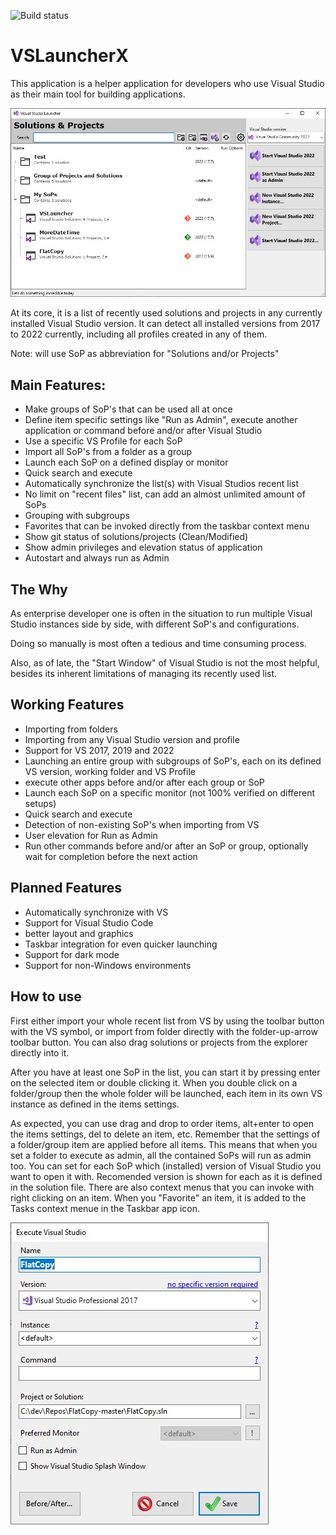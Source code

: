 ![Build status](https://github.com/Hefaistos68/VSLauncherX/actions/workflows/dotnet.yml/badge.svg)

# VSLauncherX

This application is a helper application for developers who use Visual Studio as their main tool for building applications.

![Main screen](https://github.com/Hefaistos68/VSLauncherX/blob/master/docs/MainScreen-sample.jpg)

At its core, it is a list of recently used solutions and projects in any currently installed Visual Studio version. It can detect all installed versions from 2017 to 2022 currently, including all profiles created in any of them.

Note: will use SoP as abbreviation for "Solutions and/or Projects"

## Main Features:

- Make groups of SoP's that can be used all at once
- Define item specific settings like "Run as Admin", execute another application or command before and/or after Visual Studio
- Use a specific VS Profile for each SoP
- Import all SoP's from a folder as a group
- Launch each SoP on a defined display or monitor
- Quick search and execute
- Automatically synchronize the list(s) with Visual Studios recent list
- No limit on "recent files" list, can add an almost unlimited amount of SoPs
- Grouping with subgroups
- Favorites that can be invoked directly from the taskbar context menu
- Show git status of solutions/projects (Clean/Modified)
- Show admin privileges and elevation status of application
- Autostart and always run as Admin

## The Why

As enterprise developer one is often in the situation to run multiple Visual Studio instances side by side, with different SoP's and configurations. 

Doing so manually is most often a tedious and time consuming process.

Also, as of late, the "Start Window" of Visual Studio is not the most helpful, besides its inherent limitations of managing its recently used list.

## Working Features
- Importing from folders
- Importing from any Visual Studio version and profile
- Support for VS 2017, 2019 and 2022
- Launching an entire group with subgroups of SoP's, each on its defined VS version, working folder and VS Profile
- execute other apps before and/or after each group or SoP
- Launch each SoP on a specific monitor (not 100% verified on different setups)
- Quick search and execute
- Detection of non-existing SoP's when importing from VS
- User elevation for Run as Admin
- Run other commands before and/or after an SoP or group, optionally wait for completion before the next action

## Planned Features
- Automatically synchronize with VS
- Support for Visual Studio Code
- better layout and graphics
- Taskbar integration for even quicker launching
- Support for dark mode
- Support for non-Windows environments 

## How to use
First either import your whole recent list from VS by using the toolbar button with the VS symbol, or import from folder directly with the folder-up-arrow toolbar button. You can also drag solutions or projects from the explorer directly into it.

After you have at least one SoP in the list, you can start it by pressing enter on the selected item or double clicking it. When you double click on a folder/group then the whole folder will be launched, each item in its own VS instance as defined in the items settings.

As expected, you can use drag and drop to order items, alt+enter to open the items settings, del to delete an item, etc. Remember that the settings of a folder/group item are applied before all items. This means that when you set a folder to execute as admin, all the contained SoPs will run as admin too. 
You can set for each SoP which (installed) version of Visual Studio you want to open it with. Recomended version is shown for each as it is defined in the solution file.
There are also context menus that you can invoke with right clicking on an item.
When you "Favorite" an item, it is added to the Tasks context menue in the Taskbar app icon.


![SoP Settings](https://github.com/Hefaistos68/VSLauncherX/blob/master/docs/Settings-sample.jpg)


